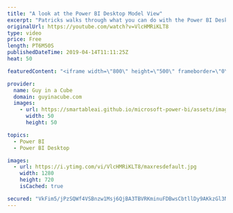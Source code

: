 ```yaml
---
title: "A look at the Power BI Desktop Model View"
excerpt: "Patricks walks through what you can do with the Power BI Desktop Model View. From bulk operations to organizing your relationships in the Power BI data model, there are a lot of great things.  ******** LET'S CONNECT! ********  -- http://twitter.com/guyinacube -- http://twitter.com/awsaxton -- http://twitter.com/patrickdba"
originalUrl: https://youtube.com/watch?v=VlcHMRiKLT8
type: video
price: Free
length: PT6M50S
publishedDateTime: 2019-04-14T11:11:25Z
heat: 50

featuredContent: "<iframe width=\"800\" height=\"500\" frameborder=\"0\" src=\"https://www.youtube.com/embed/VlcHMRiKLT8\" allow=\"accelerometer; autoplay; encrypted-media; gyroscope; picture-in-picture\" allowfullscreen></iframe>"

provider:
  name: Guy in a Cube
  domain: guyinacube.com
  images:
    - url: https://smartableai.github.io/microsoft-power-bi/assets/images/organizations/guyinacube.com-50x50.jpg
      width: 50
      height: 50

topics:
  - Power BI
  - Power BI Desktop

images:
  - url: https://i.ytimg.com/vi/VlcHMRiKLT8/maxresdefault.jpg
    width: 1280
    height: 720
    isCached: true

secured: "VkFim5/jPzSQWf4VSBnzw1Msj6QjBA3TBVRKminuFDBwsCbtllDy9AKkzGl3NaSPzcKP2FceXCq6IaojQt8cHNtxiVBhjtxlRDV2xe8kTVIPx7huRvVyT7FmaYAlJ/KFmffZs5aBD1gmqumDDmB5viT0iT49wgpzEhWLrp8gPJportLZP+bNVq76LKvfM03dAJxK02UUhyQ0ZxkSrqBaQ+21Am2q+81og+XACM9aaS6pXyF/EI7Axk+Ip+CSEY04Hn6TVTHi0Jj0gDaBbqtuA6ahlTLZoXCZwGBoLNi3c7cAYa75AZWSLbrw6TO2fqHhT9Cm6VPchgzZJn93RRDnQ8M41iuk2d8+li9rRJDgIsEWhJeRvaKQqz8FLSst+pmCULuv/hpw14JFtG+425wWuYeU2jQkB/fT9O3dFfXwnsI=;vybkvIRwsuXUjSg+JU2/8w=="
---
```


